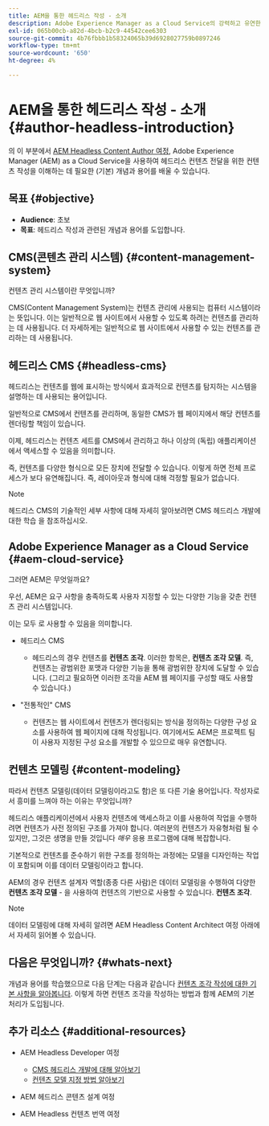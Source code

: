 ```yaml
---
title: AEM을 통한 헤드리스 작성 - 소개
description: Adobe Experience Manager as a Cloud Service의 강력하고 유연한 헤드리스 기능 및 프로젝트용 컨텐츠를 작성하는 방법에 대한 소개입니다.
exl-id: 065b00cb-a82d-4bcb-b2c9-44542cee6303
source-git-commit: 4b76fbbb1b58324065b39d6928027759b0897246
workflow-type: tm+mt
source-wordcount: '650'
ht-degree: 4%

---
```


# AEM을 통한 헤드리스 작성 - 소개 {#author-headless-introduction}

의 이 부분에서 [AEM Headless Content Author 여정](overview.md), Adobe Experience Manager (AEM) as a Cloud Service을 사용하여 헤드리스 컨텐츠 전달을 위한 컨텐츠 작성을 이해하는 데 필요한 (기본) 개념과 용어를 배울 수 있습니다.

## 목표 {#objective}

* **Audience**: 초보
* **목표**: 헤드리스 작성과 관련된 개념과 용어를 도입합니다.

## CMS(콘텐츠 관리 시스템) {#content-management-system}

컨텐츠 관리 시스템이란 무엇입니까?

CMS(Content Management System)는 컨텐츠 관리에 사용되는 컴퓨터 시스템이라는 뜻입니다. 이는 일반적으로 웹 사이트에서 사용할 수 있도록 하려는 컨텐츠를 관리하는 데 사용됩니다. 더 자세하게는 일반적으로 웹 사이트에서 사용할 수 있는 컨텐츠를 관리하는 데 사용됩니다.

## 헤드리스 CMS {#headless-cms}

헤드리스는 컨텐츠를 웹에 표시하는 방식에서 효과적으로 컨텐츠를 탐지하는 시스템을 설명하는 데 사용되는 용어입니다.

일반적으로 CMS에서 컨텐츠를 관리하며, 동일한 CMS가 웹 페이지에서 해당 컨텐츠를 렌더링할 책임이 있습니다.

이제, 헤드리스는 컨텐츠 세트를 CMS에서 관리하고 하나 이상의 (독립) 애플리케이션에서 액세스할 수 있음을 의미합니다.

즉, 컨텐츠를 다양한 형식으로 모든 장치에 전달할 수 있습니다. 이렇게 하면 전체 프로세스가 보다 유연해집니다. 즉, 레이아웃과 형식에 대해 걱정할 필요가 없습니다.

>[!NOTE]
>
>헤드리스 CMS의 기술적인 세부 사항에 대해 자세히 알아보려면 CMS 헤드리스 개발에 대한 학습 을 참조하십시오.

## Adobe Experience Manager as a Cloud Service {#aem-cloud-service}

그러면 AEM은 무엇일까요?

우선, AEM은 요구 사항을 충족하도록 사용자 지정할 수 있는 다양한 기능을 갖춘 컨텐츠 관리 시스템입니다.

이는 모두 로 사용할 수 있음을 의미합니다.

* 헤드리스 CMS
   * 헤드리스의 경우 컨텐츠를 **컨텐츠 조각**.
이러한 항목은, **컨텐츠 조각 모델**.
즉, 컨텐츠는 광범위한 포맷과 다양한 기능을 통해 광범위한 장치에 도달할 수 있습니다.
(그리고 필요하면 이러한 조각을 AEM 웹 페이지를 구성할 때도 사용할 수 있습니다.)

* &quot;전통적인&quot; CMS
   * 컨텐츠는 웹 사이트에서 컨텐츠가 렌더링되는 방식을 정의하는 다양한 구성 요소를 사용하여 웹 페이지에 대해 작성됩니다. 여기에서도 AEM은 프로젝트 팀이 사용자 지정된 구성 요소를 개발할 수 있으므로 매우 유연합니다.

## 컨텐츠 모델링 {#content-modeling}

따라서 컨텐츠 모델링(데이터 모델링이라고도 함)은 또 다른 기술 용어입니다. 작성자로서 흥미를 느껴야 하는 이유는 무엇입니까?

헤드리스 애플리케이션에서 사용자 컨텐츠에 액세스하고 이를 사용하여 작업을 수행하려면 컨텐츠가 사전 정의된 구조를 가져야 합니다. 여러분의 컨텐츠가 자유형처럼 될 수 있지만, 그것은 생명을 만들 것입니다 *매우* 응용 프로그램에 대해 복잡합니다.

기본적으로 컨텐츠를 준수하기 위한 구조를 정의하는 과정에는 모델을 디자인하는 작업이 포함되며 이를 데이터 모델링이라고 합니다.

AEM의 경우 컨텐츠 설계자 역할(종종 다른 사람)은 데이터 모델링을 수행하여 다양한 **컨텐츠 조각 모델** - 을 사용하여 컨텐츠의 기반으로 사용할 수 있습니다. **컨텐츠 조각**.

>[!NOTE]
>
>데이터 모델링에 대해 자세히 알려면 AEM Headless Content Architect 여정 아래에서 자세히 읽어볼 수 있습니다.

## 다음은 무엇입니까? {#whats-next}

개념과 용어를 학습했으므로 다음 단계는 다음과 같습니다 [컨텐츠 조각 작성에 대한 기본 사항을 알아봅니다](basics.md). 이렇게 하면 컨텐츠 조각을 작성하는 방법과 함께 AEM의 기본 처리가 도입됩니다.

## 추가 리소스 {#additional-resources}

* AEM Headless Developer 여정
   * [CMS 헤드리스 개발에 대해 알아보기](/help/journey-headless/developer/learn-about.md)
   * [컨텐츠 모델 지정 방법 알아보기](/help/journey-headless/developer/model-your-content.md)

* AEM 헤드리스 콘텐츠 설계 여정

* AEM Headless 컨텐츠 번역 여정
